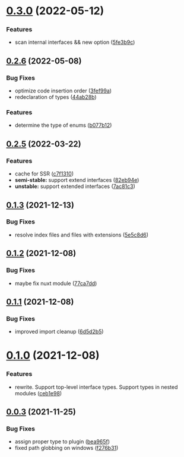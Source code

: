 

# [0.3.0](https://github.com/Zolyn/vite-plugin-vue-type-imports/compare/v0.2.6...v0.3.0) (2022-05-12)


### Features

* scan internal interfaces && new option ([5fe3b9c](https://github.com/Zolyn/vite-plugin-vue-type-imports/commit/5fe3b9cf41f82d5e27755b856eb4d395a95c08d9))



## [0.2.6](https://github.com/Zolyn/vite-plugin-vue-type-imports/compare/v0.2.6...v0.3.0) (2022-05-08)


### Bug Fixes

* optimize code insertion order ([3fef99a](https://github.com/Zolyn/vite-plugin-vue-type-imports/commit/3fef99afe7bd8f0f4276235da55ebd01ad14db17))
* redeclaration of types ([44ab28b](https://github.com/Zolyn/vite-plugin-vue-type-imports/commit/44ab28bee2dbf9e12409b026be019d519698a4f6))


### Features

* determine the type of enums ([b077b12](https://github.com/Zolyn/vite-plugin-vue-type-imports/commit/b077b123d91ab700b292d16321d0eaa05b0c0142))



## [0.2.5](https://github.com/Zolyn/vite-plugin-vue-type-imports/compare/v0.2.6...v0.3.0) (2022-03-22)


### Features

* cache for SSR ([c7f1310](https://github.com/Zolyn/vite-plugin-vue-type-imports/commit/c7f13103cca9ef88add64d2c3211230679080c3b))
* **semi-stable:** support extend interfaces ([82eb94e](https://github.com/Zolyn/vite-plugin-vue-type-imports/commit/82eb94e19ad99e52d1d15c2b9602db05f420d808))
* **unstable:** support extended interfaces ([7ac81c3](https://github.com/Zolyn/vite-plugin-vue-type-imports/commit/7ac81c34df205f9680e013ef8e5918b700857a31))



## [0.1.3](https://github.com/Zolyn/vite-plugin-vue-type-imports/compare/v0.2.6...v0.3.0) (2021-12-13)


### Bug Fixes

* resolve index files and files with extensions ([5e5c8d6](https://github.com/Zolyn/vite-plugin-vue-type-imports/commit/5e5c8d6091aaca52fcc0c933f55cd630fc29627e))



## [0.1.2](https://github.com/Zolyn/vite-plugin-vue-type-imports/compare/v0.2.6...v0.3.0) (2021-12-08)


### Bug Fixes

* maybe fix nuxt module ([77ca7dd](https://github.com/Zolyn/vite-plugin-vue-type-imports/commit/77ca7dd8d331b5d2764563c5e1e3502f38a6ec2a))



## [0.1.1](https://github.com/Zolyn/vite-plugin-vue-type-imports/compare/v0.2.6...v0.3.0) (2021-12-08)


### Bug Fixes

* improved import cleanup ([6d5d2b5](https://github.com/Zolyn/vite-plugin-vue-type-imports/commit/6d5d2b5b3a34745e1508a55fde400b17b89421db))



# [0.1.0](https://github.com/Zolyn/vite-plugin-vue-type-imports/compare/v0.2.6...v0.3.0) (2021-12-08)


### Features

* rewrite. Support top-level interface types. Support types in nested modules ([ceb1e98](https://github.com/Zolyn/vite-plugin-vue-type-imports/commit/ceb1e98348afcf59e98119bebe0e2013f488f685))



## [0.0.3](https://github.com/Zolyn/vite-plugin-vue-type-imports/compare/v0.2.6...v0.3.0) (2021-11-25)


### Bug Fixes

* assign proper type to plugin ([bea965f](https://github.com/Zolyn/vite-plugin-vue-type-imports/commit/bea965f269f336629904500f6eabb8ae9d3aa322))
* fixed path globbing on windows ([f276b31](https://github.com/Zolyn/vite-plugin-vue-type-imports/commit/f276b31dabd979b554af34c20ba56c5f8e21cf1b))